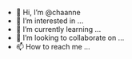 - 👋 Hi, I’m @chaanne
- 👀 I’m interested in ...
- 🌱 I’m currently learning ...
- 💞️ I’m looking to collaborate on ...
- 📫 How to reach me ...

<!---
chaanne/chaanne is a ✨ special ✨ repository because its `README.md` (this file) appears on your GitHub profile.
You can click the Preview link to take a look at your changes.
--->
